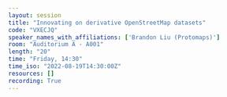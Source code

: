 ```yaml
---
layout: session
title: "Innovating on derivative OpenStreetMap datasets"
code: "VXECJQ"
speaker_names_with_affiliations: ['Brandon Liu (Protomaps)']
room: "Auditorium A - A001"
length: "20"
time: "Friday, 14:30"
time_iso: "2022-08-19T14:30:00Z"
resources: []
recording: True
---
```


